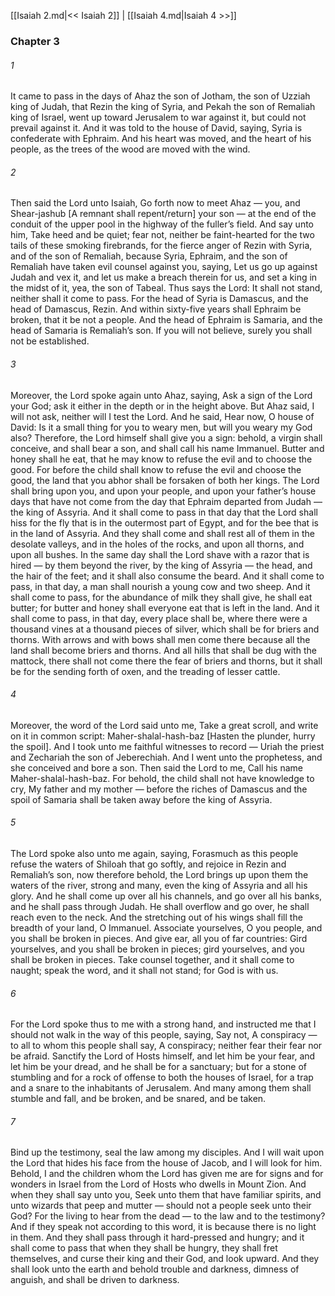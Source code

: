 [[Isaiah 2.md|<< Isaiah 2]]  |  [[Isaiah 4.md|Isaiah 4 >>]]

### Chapter 3
###### 1
It came to pass in the days of Ahaz the son of Jotham, the son of Uzziah king of Judah, that Rezin the king of Syria, and Pekah the son of Remaliah king of Israel, went up toward Jerusalem to war against it, but could not prevail against it. And it was told to the house of David, saying, Syria is confederate with Ephraim. And his heart was moved, and the heart of his people, as the trees of the wood are moved with the wind.

###### 2
Then said the Lord unto Isaiah, Go forth now to meet Ahaz — you, and Shear-jashub [A remnant shall repent/return] your son — at the end of the conduit of the upper pool in the highway of the fuller’s field. And say unto him, Take heed and be quiet; fear not, neither be faint-hearted for the two tails of these smoking firebrands, for the fierce anger of Rezin with Syria, and of the son of Remaliah, because Syria, Ephraim, and the son of Remaliah have taken evil counsel against you, saying, Let us go up against Judah and vex it, and let us make a breach therein for us, and set a king in the midst of it, yea, the son of Tabeal. Thus says the Lord: It shall not stand, neither shall it come to pass. For the head of Syria is Damascus, and the head of Damascus, Rezin. And within sixty-five years shall Ephraim be broken, that it be not a people. And the head of Ephraim is Samaria, and the head of Samaria is Remaliah’s son. If you will not believe, surely you shall not be established.

###### 3
Moreover, the Lord spoke again unto Ahaz, saying, Ask a sign of the Lord your God; ask it either in the depth or in the height above. But Ahaz said, I will not ask, neither will I test the Lord. And he said, Hear now, O house of David: Is it a small thing for you to weary men, but will you weary my God also? Therefore, the Lord himself shall give you a sign: behold, a virgin shall conceive, and shall bear a son, and shall call his name Immanuel. Butter and honey shall he eat, that he may know to refuse the evil and to choose the good. For before the child shall know to refuse the evil and choose the good, the land that you abhor shall be forsaken of both her kings. The Lord shall bring upon you, and upon your people, and upon your father’s house days that have not come from the day that Ephraim departed from Judah — the king of Assyria. And it shall come to pass in that day that the Lord shall hiss for the fly that is in the outermost part of Egypt, and for the bee that is in the land of Assyria. And they shall come and shall rest all of them in the desolate valleys, and in the holes of the rocks, and upon all thorns, and upon all bushes. In the same day shall the Lord shave with a razor that is hired — by them beyond the river, by the king of Assyria — the head, and the hair of the feet; and it shall also consume the beard. And it shall come to pass, in that day, a man shall nourish a young cow and two sheep. And it shall come to pass, for the abundance of milk they shall give, he shall eat butter; for butter and honey shall everyone eat that is left in the land. And it shall come to pass, in that day, every place shall be, where there were a thousand vines at a thousand pieces of silver, which shall be for briers and thorns. With arrows and with bows shall men come there because all the land shall become briers and thorns. And all hills that shall be dug with the mattock, there shall not come there the fear of briers and thorns, but it shall be for the sending forth of oxen, and the treading of lesser cattle.

###### 4
Moreover, the word of the Lord said unto me, Take a great scroll, and write on it in common script: Maher-shalal-hash-baz [Hasten the plunder, hurry the spoil]. And I took unto me faithful witnesses to record — Uriah the priest and Zechariah the son of Jeberechiah. And I went unto the prophetess, and she conceived and bore a son. Then said the Lord to me, Call his name Maher-shalal-hash-baz. For behold, the child shall not have knowledge to cry, My father and my mother — before the riches of Damascus and the spoil of Samaria shall be taken away before the king of Assyria.

###### 5
The Lord spoke also unto me again, saying, Forasmuch as this people refuse the waters of Shiloah that go softly, and rejoice in Rezin and Remaliah’s son, now therefore behold, the Lord brings up upon them the waters of the river, strong and many, even the king of Assyria and all his glory. And he shall come up over all his channels, and go over all his banks, and he shall pass through Judah. He shall overflow and go over, he shall reach even to the neck. And the stretching out of his wings shall fill the breadth of your land, O Immanuel. Associate yourselves, O you people, and you shall be broken in pieces. And give ear, all you of far countries: Gird yourselves, and you shall be broken in pieces; gird yourselves, and you shall be broken in pieces. Take counsel together, and it shall come to naught; speak the word, and it shall not stand; for God is with us.

###### 6
For the Lord spoke thus to me with a strong hand, and instructed me that I should not walk in the way of this people, saying, Say not, A conspiracy — to all to whom this people shall say, A conspiracy; neither fear their fear nor be afraid. Sanctify the Lord of Hosts himself, and let him be your fear, and let him be your dread, and he shall be for a sanctuary; but for a stone of stumbling and for a rock of offense to both the houses of Israel, for a trap and a snare to the inhabitants of Jerusalem. And many among them shall stumble and fall, and be broken, and be snared, and be taken.

###### 7
Bind up the testimony, seal the law among my disciples. And I will wait upon the Lord that hides his face from the house of Jacob, and I will look for him. Behold, I and the children whom the Lord has given me are for signs and for wonders in Israel from the Lord of Hosts who dwells in Mount Zion. And when they shall say unto you, Seek unto them that have familiar spirits, and unto wizards that peep and mutter — should not a people seek unto their God? For the living to hear from the dead — to the law and to the testimony? And if they speak not according to this word, it is because there is no light in them. And they shall pass through it hard-pressed and hungry; and it shall come to pass that when they shall be hungry, they shall fret themselves, and curse their king and their God, and look upward. And they shall look unto the earth and behold trouble and darkness, dimness of anguish, and shall be driven to darkness.